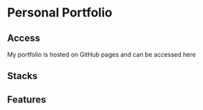 # Personal Portfolio

## Access
<!-- TODO: Link up the here to the link -->
My portfolio is hosted on GitHub pages and can be accessed here

## Stacks
<!-- Built using ... stacks -->
<!-- React, Tailwind, Mantine -->

## Features
<!-- Used Mantine for the Carousel -->
<!-- The content is managed on ButterCMS for free -->
<!-- Contact form setup using xyz site -->